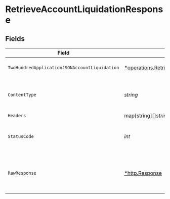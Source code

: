 # RetrieveAccountLiquidationResponse


## Fields

| Field                                                                                                                                      | Type                                                                                                                                       | Required                                                                                                                                   | Description                                                                                                                                |
| ------------------------------------------------------------------------------------------------------------------------------------------ | ------------------------------------------------------------------------------------------------------------------------------------------ | ------------------------------------------------------------------------------------------------------------------------------------------ | ------------------------------------------------------------------------------------------------------------------------------------------ |
| `TwoHundredApplicationJSONAccountLiquidation`                                                                                              | [*operations.RetrieveAccountLiquidationAccountLiquidation](../../../pkg/models/operations/retrieveaccountliquidationaccountliquidation.md) | :heavy_minus_sign:                                                                                                                         | Account liquidation object                                                                                                                 |
| `ContentType`                                                                                                                              | *string*                                                                                                                                   | :heavy_check_mark:                                                                                                                         | HTTP response content type for this operation                                                                                              |
| `Headers`                                                                                                                                  | map[string][]*string*                                                                                                                      | :heavy_minus_sign:                                                                                                                         | N/A                                                                                                                                        |
| `StatusCode`                                                                                                                               | *int*                                                                                                                                      | :heavy_check_mark:                                                                                                                         | HTTP response status code for this operation                                                                                               |
| `RawResponse`                                                                                                                              | [*http.Response](https://pkg.go.dev/net/http#Response)                                                                                     | :heavy_minus_sign:                                                                                                                         | Raw HTTP response; suitable for custom response parsing                                                                                    |